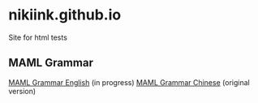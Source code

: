 # nikiink.github.io
Site for html tests

## MAML Grammar

[MAML Grammar English](MAML-Grammar-en.htm) (in progress)
[MAML Grammar Chinese](MAML-Grammar-ch.htm) (original version)
